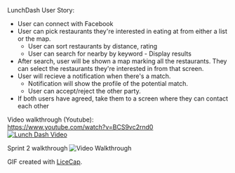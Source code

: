 LunchDash User Story:

* User can connect with Facebook  
* User can pick restaurants they're interested in eating at from either a list or the map.
	* User can sort restaurants by distance, rating  
	* User can search for nearby by keyword - Display results  
* After search, user will be shown a map marking all the restaurants.  They can select the restaurants they're interested in from that screen.
* User will recieve a notification when there's a match.  
	* Notification will show the profile of the potential match.  
	* User can accept/reject the other party.  	
* If both users have agreed, take them to a screen where they can contact each other

Video walkthrough (Youtube):  
<a href="https://www.youtube.com/watch?v=BCS9vc2rnd0">https://www.youtube.com/watch?v=BCS9vc2rnd0</a>  
[![Lunch Dash Video](http://img.youtube.com/vi/BCS9vc2rnd0/0.jpg)](https://www.youtube.com/watch?v=BCS9vc2rnd0)

Sprint 2 walkthrough
![Video Walkthrough](walkthrough3.gif)



GIF created with [LiceCap](http://www.cockos.com/licecap/).

	
